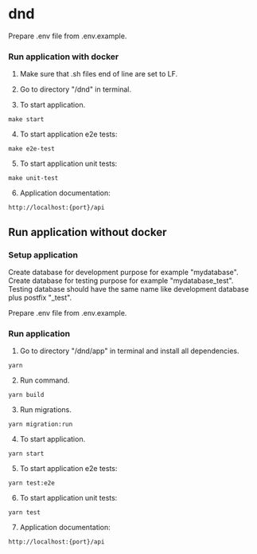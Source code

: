 # dnd

Prepare .env file from .env.example.

### Run application with docker
1) Make sure that .sh files end of line are set to LF.

2) Go to directory "/dnd" in terminal.

3) To start application.
```
make start
```

4) To start application e2e tests:
```
make e2e-test
```

5) To start application unit tests:
```
make unit-test
```

6) Application documentation:
```
http://localhost:{port}/api
```

## Run application without docker
### Setup application
Create database for development purpose for example "mydatabase".
Create database for testing purpose for example "mydatabase_test".
Testing database should have the same name like development database plus postfix "_test".

Prepare .env file from .env.example.

### Run application
1) Go to directory "/dnd/app" in terminal and install all dependencies.
```
yarn
```

2) Run command.
```
yarn build
```

3) Run migrations.
```
yarn migration:run
```

4) To start application.
```
yarn start
```

5) To start application e2e tests:
```
yarn test:e2e
```

6) To start application unit tests:
```
yarn test
```

7) Application documentation:
```
http://localhost:{port}/api
```
